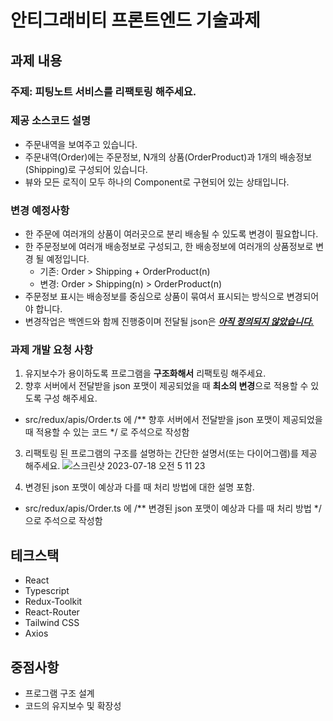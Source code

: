 # 안티그래비티 프론트엔드 기술과제

## 과제 내용

### 주제: 피팅노트 서비스를 리팩토링 해주세요.

### 제공 소스코드 설명

- 주문내역을 보여주고 있습니다.
- 주문내역(Order)에는 주문정보, N개의 상품(OrderProduct)과 1개의 배송정보(Shipping)로 구성되어 있습니다.
- 뷰와 모든 로직이 모두 하나의 Component로 구현되어 있는 상태입니다.

### 변경 예정사항

- 한 주문에 여러개의 상품이 여러곳으로 분리 배송될 수 있도록 변경이 필요합니다.
- 한 주문정보에 여러개 배송정보로 구성되고, 한 배송정보에 여러개의 상품정보로 변경 될 예정입니다.
  - 기존: Order > Shipping + OrderProduct(n)
  - 변경: Order > Shipping(n) > OrderProduct(n)
- 주문정보 표시는 배송정보를 중심으로 상품이 묶여서 표시되는 방식으로 변경되어야 합니다.
- 변경작업은 백엔드와 함께 진행중이며 전달될 json은 <u>**_아직 정의되지 않았습니다._**</u>

### 과제 개발 요청 사항

1. 유지보수가 용이하도록 프로그램을 **구조화해서** 리팩토링 해주세요.
2. 향후 서버에서 전달받을 json 포맷이 제공되었을 때 **최소의 변경**으로 적용할 수 있도록 구성 해주세요.
  - src/redux/apis/Order.ts 에 /** 향후 서버에서 전달받을 json 포맷이 제공되었을 때 적용할 수 있는 코드 */ 로 주석으로 작성함
3. 리팩토링 된 프로그램의 구조를 설명하는 간단한 설명서(또는 다이어그램)를 제공 해주세요.
![스크린샷 2023-07-18 오전 5 11 23](https://github.com/doradora523/anti-frontend-order/assets/94670754/3b7f5ac8-6952-4ae2-b3a6-cb3e0e41f024)
    
4. 변경된 json 포맷이 예상과 다를 때 처리 방법에 대한 설명 포함.
  - src/redux/apis/Order.ts 에 /** 변경된 json 포맷이 예상과 다를 때 처리 방법 */ 으로 주석으로 작성함

## 테크스택

- React
- Typescript
- Redux-Toolkit
- React-Router
- Tailwind CSS
- Axios

## 중점사항

- 프로그램 구조 설계
- 코드의 유지보수 및 확장성

